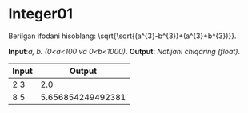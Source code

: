# Integer01

Berilgan ifodani hisoblang: \sqrt{\sqrt{(a^{3}-b^{3})+(a^{3}+b^{3})}}.

**Input**:*a, b. (0<a<100 va 0<b<1000)*.
**Output**: *Natijani chiqaring (float)*.

|   **Input**   |   **Output**    |
|---------------|-----------------|
|2  3           |2.0              |
|8  5           |5.656854249492381|
